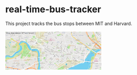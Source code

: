 # real-time-bus-tracker
This project tracks the bus stops between MIT and Harvard.

<img src="routeimage.png" width='300'/>
